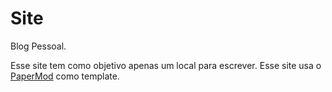 # Site

Blog Pessoal.

Esse site tem como objetivo apenas um local para escrever.
Esse site usa o [PaperMod](https://github.com/adityatelange/hugo-PaperMod) como template.

 
 
 
